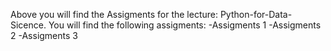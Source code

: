 Above you will find the Assigments for the lecture: Python-for-Data-Sicence. You will find the following assigments:
  -Assigments 1
  -Assigments 2
  -Assigments 3
